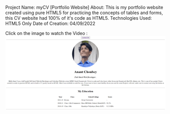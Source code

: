 
Project Name: myCV [Portfolio Website]
About: This is my portfolio website created using pure HTML5 for practicing the concepts of tables and forms, this CV website had 100% of it's code as HTML5.
Technologies Used: HTML5 Only
Date of Creation: 04/09/2022


Click on the image to watch the Video :
[![Watch the video](images/website.png)](https://youtu.be/4t9RvD_0OKo)

